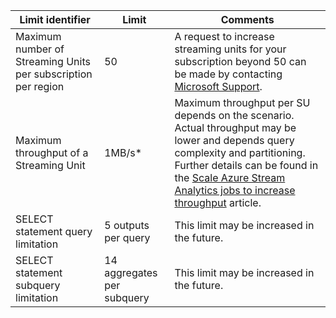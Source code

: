 <properties 
   pageTitle="Stream Analytics limits table"
   description="Describes system limits and recommended sizes for Stream Analytics components and connections."
   services="stream-analytics"
   documentationCenter="NA"
   authors="jeffstokes72"
   manager="paulettm"
   editor="cgronlun" />
<tags 
   ms.service="stream-analytics"
   ms.devlang="NA"
   ms.topic="article"
   ms.tgt_pltfrm="NA"
   ms.workload="big-data"
   ms.date="07/13/2015"
   ms.author="jeffstok" />

| Limit identifier | Limit       | Comments |
|----------------- | ------------|--------- |
| Maximum number of Streaming Units per subscription per region | 50 | A request to increase streaming units for your subscription beyond 50 can be made by contacting [Microsoft Support](https://support.microsoft.com/en-us). |
| Maximum throughput of a Streaming Unit | 1MB/s* | Maximum throughput per SU depends on the scenario. Actual throughput may be lower and depends query complexity and partitioning. Further details can be found in the [Scale Azure Stream Analytics jobs to increase throughput](../articles/stream-analytics/stream-analytics-scale-jobs.md) article. |
| SELECT statement query limitation | 5 outputs per query | This limit may be increased in the future. |
| SELECT statement subquery limitation | 14 aggregates per subquery | This limit may be increased in the future. |
